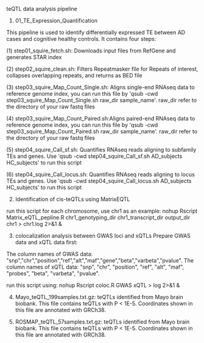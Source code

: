 
teQTL data analysis pipeline

1) 01_TE_Expression_Quantification

  This pipeline is used to identify differentially expressed TE between AD cases and cognitive healthy controls. It contains four steps:
  
  (1) step01_squire_fetch.sh: Downloads input files from RefGene and generates STAR index
  
  (2) step02_squire_clean.sh: Filters Repeatmasker file for Repeats of interest, collapses overlapping repeats, and returns as BED file
  
  (3) step03_squire_Map_Count_Single.sh: Aligns single-end RNAseq data to reference genome index, you can run this file by 'qsub -cwd step03_squire_Map_Count_Single.sh raw_dir sample_name'. raw_dir refer to the directory of your raw fastq files
  
  (4) step03_squire_Map_Count_Paired.sh:Aligns paired-end RNAseq data to reference genome index, you can run this file by 'qsub -cwd step03_squire_Map_Count_Paired.sh raw_dir sample_name'. raw_dir refer to the directory of your raw fastq files
  
  (5) step04_squire_Call_sf.sh: Quantifies RNAseq reads aligning to subfamily TEs and genes. Use 'qsub -cwd step04_squire_Call_sf.sh AD_subjects HC_subjects' to run this script
  
  (6) step04_squire_Call_locus.sh: Quantifies RNAseq reads aligning to locus TEs and genes. Use 'qsub -cwd step04_squire_Call_locus.sh AD_subjects HC_subjects' to run this script


2) Identification of cis-teQTLs using MatrixEQTL
  
  run this script for each chromosome, use chr1 as an example:
  nohup Rscript Matrix_eQTL_pepline.R chr1_genotyping_dir chr1_transcript_dir output_dir chr1 > chr1.log 2>&1 &


3) colocalization analysis between GWAS loci and xQTLs
  Prepare GWAS data and xQTL data first:
  
  The column names of GWAS data: "snp","chr","position","ref","alt","maf","gene","beta","varbeta","pvalue".
  The column names of xQTL data: "snp", "chr", "position", "ref", "alt", "maf", "probes", "beta", "varbeta", "pvalue". 

  run this script using: nohup Rscript coloc.R GWAS xQTL > log 2>&1 &

4) Mayo_teQTL_199samples.txt.gz: teQTLs identified from Mayo brain biobank. This file contains teQTLs with P < 1E-5. Coordinates shown in this file are annotated with GRCh38.

5) ROSMAP_teQTL_57samples.txt.gz: teQTLs identified from Mayo brain biobank. This file contains teQTLs with P < 1E-5. Coordinates shown in this file are annotated with GRCh38.



